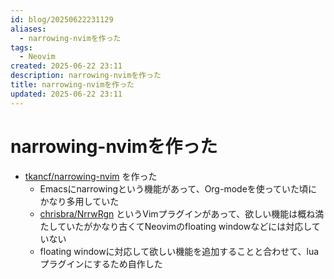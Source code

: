 ```yaml
---
id: blog/20250622231129
aliases:
  - narrowing-nvimを作った
tags:
  - Neovim
created: 2025-06-22 23:11
description: narrowing-nvimを作った
title: narrowing-nvimを作った
updated: 2025-06-22 23:11
---
```


# narrowing-nvimを作った

- [tkancf/narrowing-nvim](https://github.com/tkancf/narrowing-nvim) を作った
    - Emacsにnarrowingという機能があって、Org-modeを使っていた頃にかなり多用していた
    - [chrisbra/NrrwRgn](https://github.com/chrisbra/NrrwRgn) というVimプラグインがあって、欲しい機能は概ね満たしていたがかなり古くてNeovimのfloating windowなどには対応していない
    - floating windowに対応して欲しい機能を追加することと合わせて、luaプラグインにするため自作した

